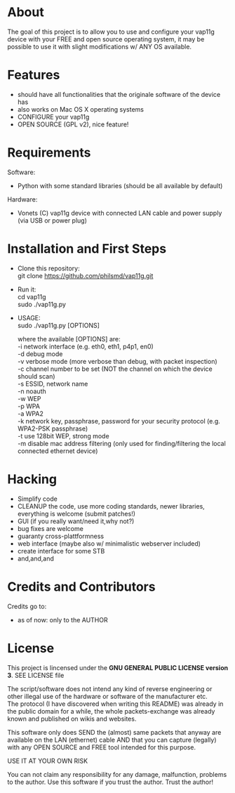 # About

The goal of this project is to allow you to use and configure your vap11g device with your FREE and open source operating system, it may be possible to use it with slight modifications w/ ANY OS available.

# Features  
* should have all functionalities that the originale software of the device has
* also works on Mac OS X operating systems
* CONFIGURE your vap11g
* OPEN SOURCE (GPL v2), nice feature!

# Requirements

Software:  
- Python with some standard libraries (should be all available by default)

Hardware:  
- Vonets (C) vap11g device with connected LAN cable and power supply (via USB or power plug)

# Installation and First Steps

* Clone this repository:   
    git clone https://github.com/philsmd/vap11g.git   
* Run it:  
    cd vap11g  
    sudo ./vap11g.py  
* USAGE:  
    sudo ./vap11g.py [OPTIONS]   
   
    where the available [OPTIONS] are:  
    -i network interface (e.g. eth0, eth1, p4p1, en0)  
    -d debug mode  
    -v verbose mode (more verbose than debug, with packet inspection)  
    -c channel number to be set (NOT the channel on which the device should scan)  
    -s ESSID, network name  
    -n noauth  
    -w WEP  
    -p WPA  
    -a WPA2  
    -k network key, passphrase, password for your security protocol (e.g. WPA2-PSK passphrase)  
    -t use 128bit WEP, strong mode  
    -m disable mac address filtering (only used for finding/filtering the local connected ethernet device)  
      
# Hacking

* Simplify code
* CLEANUP the code, use more coding standards, newer libraries, everything is welcome (submit patches!)
* GUI (if you really want/need it,why not?)
* bug fixes are welcome
* guaranty cross-plattformness
* web interface (maybe also w/ minimalistic webserver included)
* create interface for some STB
* and,and,and

# Credits and Contributors 
Credits go to:  
  
* as of now: only to the AUTHOR

# License

This project is lincensed under the **GNU GENERAL PUBLIC LICENSE version 3**. SEE LICENSE file

The script/software does not intend any kind of reverse engineering or other illegal use of the hardware or software of the manufacturer etc.  
The protocol (I have discovered when writing this README) was already in the public domain for a while, the whole packets-exchange was already known and published on wikis and websites.  
  
This software only does SEND the (almost) same packets that anyway are available on the LAN (ethernet) cable AND that you can capture (legally) with any OPEN SOURCE and FREE tool intended for this purpose.  
  
USE IT AT YOUR OWN RISK   
  
You can not claim any responsibility for any damage, malfunction, problems to the author. Use this software if you trust the author. Trust the author!
